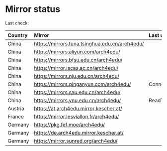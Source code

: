 <script src="./time.js"></script>
# Mirror status
Last check: <script type="text/javascript">localize(1679538871.8454669);</script>

|Country|Mirror|Last update|
|:------|:-----|:----------|
|China|https://mirrors.tuna.tsinghua.edu.cn/arch4edu/|<script type="text/javascript">localize(1679510158);</script>|
|China|https://mirrors.aliyun.com/arch4edu/|<script type="text/javascript">localize(1679510158);</script>|
|China|https://mirrors.bfsu.edu.cn/arch4edu/|<script type="text/javascript">localize(1679510158);</script>|
|China|https://mirror.iscas.ac.cn/arch4edu/|<script type="text/javascript">localize(1679510158);</script>|
|China|https://mirrors.nju.edu.cn/arch4edu/|<script type="text/javascript">localize(1679467203);</script>|
|China|https://mirrors.pinganyun.com/arch4edu/|ConnectionError|
|China|https://mirrors.sau.edu.cn/arch4edu/|<script type="text/javascript">localize(1673850842);</script>|
|China|https://mirrors.ynu.edu.cn/arch4edu/|ReadTimeout|
|Austria|https://at.arch4edu.mirror.kescher.at/|<script type="text/javascript">localize(1679510158);</script>|
|France|https://mirror.lesviallon.fr/arch4edu/|<script type="text/javascript">localize(1679510158);</script>|
|Germany|https://pkg.fef.moe/arch4edu/|<script type="text/javascript">localize(1679510158);</script>|
|Germany|https://de.arch4edu.mirror.kescher.at/|<script type="text/javascript">localize(1679510158);</script>|
|Germany|https://mirror.sunred.org/arch4edu/|<script type="text/javascript">localize(1679510158);</script>|

<script src="./tablefilter/tablefilter.js"></script>
<script src="./table.js"></script>